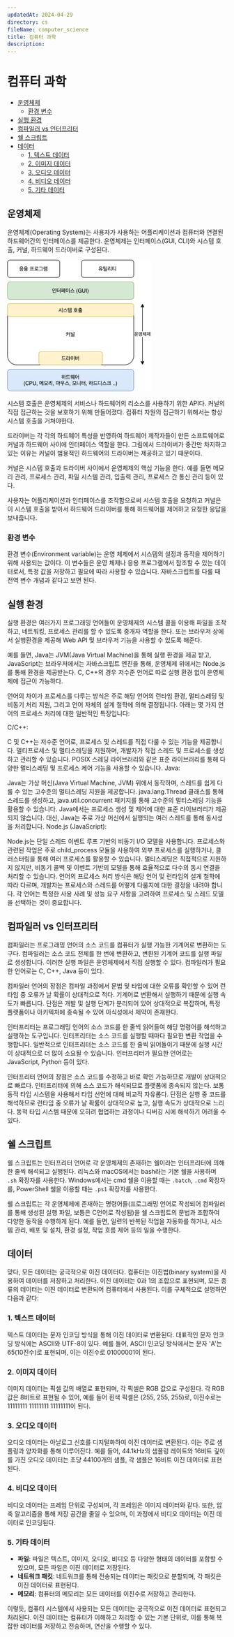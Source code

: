 ```yaml
---
updatedAt: 2024-04-29
directory: cs
fileName: computer_science
title: 컴퓨터 과학
description:
---
```


# 컴퓨터 과학

- [운영체제](#운영체제)
  - [환경 변수](#환경-변수)
- [실행 환경](#실행-환경)
- [컴파일러 vs 인터프리터](#컴파일러-vs-인터프리터)
- [쉘 스크립트](#쉘-스크립트)
- [데이터](#데이터)
  - [1. 텍스트 데이터](#1-텍스트-데이터)
  - [2. 이미지 데이터](#2-이미지-데이터)
  - [3. 오디오 데이터](#3-오디오-데이터)
  - [4. 비디오 데이터](#4-비디오-데이터)
  - [5. 기타 데이터](#5-기타-데이터)

## 운영체제

운영체제(Operating System)는 사용자가 사용하는 어플리케이션과 컴퓨터와 연결된 하드웨어간의 인터페이스를 제공한다. 운영체제는 인터페이스(GUI, CLI)와 시스템 호출, 커널, 하드웨어 드라이버로 구성된다.

![os](images/os.png)

시스템 호출은 운영체제의 서비스나 하드웨어의 리소스를 사용하기 위한 API다. 커널의 직접 접근하는 것을 보호하기 위해 만들어졌다. 컴퓨터 자원의 접근하기 위해서는 항상 시스템 호출을 거쳐야한다.

드라이버는 각 각의 하드웨어 특성을 반영하여 하드웨어 제작자들이 만든 소프트웨어로 커널과 하드웨어 사이에 인터페이스 역할을 한다. 그림에서 드라이버가 중간만 차지하고 있는 이유는 커널이 범용적인 하드웨어의 드라이버는 제공하고 있기 때문이다.

커널은 시스템 호출과 드라이버 사이에서 운영체제의 핵심 기능을 한다. 예를 들면 메모리 관리, 프로세스 관리, 파일 시스템 관리, 입출력 관리, 프로세스 간 통신 관리 등이 있다.

사용자는 어플리케이션과 인터페이스를 조작함으로써 시스템 호출을 요청하고 커널은 이 시스템 호출을 받아서 하드웨어 드라이버를 통해 하드웨어를 제어하고 요청한 응답을 보내줍니다.

### 환경 변수

환경 변수(Environment variable)는 운영 체제에서 시스템의 설정과 동작을 제어하기 위해 사용되는 값이다. 이 변수들은 운영 체제나 응용 프로그램에서 참조할 수 있는 데이터로서, 특정 값을 저장하고 필요에 따라 사용할 수 있습니다. 자바스크립트를 다룰 때 전역 변수 개념과 같다고 보면 된다.

## 실행 환경

실행 환경은 여러가지 프로그래밍 언어들이 운영체제의 시스템 콜을 이용해 파일을 조작하고, 네트워킹, 프로세스 관리를 할 수 있도록 중개자 역할을 한다. 또는 브라우저 상에서 실행환경을 제공해 Web API 및 브라우저 기능을 사용할 수 있도록 해준다.

예를 들면, Java는 JVM(Java Virtual Machine)을 통해 실행 환경을 제공 받고, JavaScript는 브라우저에서는 자바스크립트 엔진을 통해, 운영체제 위에서는 Node.js를 통해 환경을 제공받는다. C, C++의 경우 저수준 언어로 따로 실행 환경 없이 운영체제에 접근이 가능하다.

언어의 차이가 프로세스를 다루는 방식은 주로 해당 언어의 런타임 환경, 멀티스레딩 및 비동기 처리 지원, 그리고 언어 자체의 설계 철학에 의해 결정됩니다. 아래는 몇 가지 언어의 프로세스 처리에 대한 일반적인 특징입니다:

C/C++:

C 및 C++는 저수준 언어로, 프로세스 및 스레드를 직접 다룰 수 있는 기능을 제공합니다.
멀티프로세스 및 멀티스레딩을 지원하며, 개발자가 직접 스레드 및 프로세스를 생성하고 관리할 수 있습니다.
POSIX 스레딩 라이브러리와 같은 표준 라이브러리를 통해 다양한 멀티스레딩 및 프로세스 제어 기능을 사용할 수 있습니다.
Java:

Java는 가상 머신(Java Virtual Machine, JVM) 위에서 동작하며, 스레드를 쉽게 다룰 수 있는 고수준의 멀티스레딩 지원을 제공합니다.
java.lang.Thread 클래스를 통해 스레드를 생성하고, java.util.concurrent 패키지를 통해 고수준의 멀티스레딩 기능을 활용할 수 있습니다.
Java에서는 프로세스 생성 및 제어에 대한 표준 라이브러리가 제공되지 않습니다. 대신, Java는 주로 가상 머신에서 실행되는 여러 스레드를 통해 동시성을 처리합니다.
Node.js (JavaScript):

Node.js는 단일 스레드 이벤트 루프 기반의 비동기 I/O 모델을 사용합니다.
프로세스와 관련된 작업은 주로 child_process 모듈을 사용하여 외부 프로세스를 실행하거나, 클러스터링을 통해 여러 프로세스를 활용할 수 있습니다.
멀티스레딩은 직접적으로 지원하지 않지만, 비동기 콜백 및 이벤트 기반의 모델을 통해 효율적으로 다수의 동시 연결을 처리할 수 있습니다.
언어의 프로세스 처리 방식은 해당 언어 및 런타임의 설계 철학에 따라 다르며, 개발자는 프로세스와 스레드를 어떻게 다룰지에 대한 결정을 내려야 합니다. 각 언어는 특정한 사용 사례 및 성능 요구 사항을 고려하여 프로세스 및 스레드 모델을 선택하는 것이 중요합니다.

## 컴파일러 vs 인터프리터

컴파일러는 프로그래밍 언어의 소스 코드를 컴퓨터가 실행 가능한 기계어로 변환하는 도구다. 컴파일러는 소스 코드 전체를 한 번에 변환하고, 변환된 기계어 코드를 실행 파일로 생성합니다. 이러한 실행 파일은 운영체제에서 직접 실행할 수 있다. 컴파일러가 필요한 언어로는 C, C++, Java 등이 있다.

컴파일러 언어의 장점은 컴파일 과정에서 문법 및 타입에 대한 오류를 확인할 수 있어 런타임 중 오류가 날 확률이 상대적으로 적다. 기계어로 변환해서 실행하기 때문에 실행 속도가 빠릅니다. 단점은 개발 및 실행 단계가 분리되어 있어 상대적으로 복잡하며, 특정 플랫폼이나 아키텍처에 종속될 수 있어 이식성에서 제약이 존재한다.

인터프리터는 프로그래밍 언어의 소스 코드를 한 줄씩 읽어들여 해당 명령어를 해석하고 실행하는 도구입니다. 인터프리터는 소스 코드를 실행할 때마다 필요한 변환 작업을 수행합니다. 일반적으로 인터프리터는 소스 코드를 한 줄씩 읽어들이기 때문에 실행 시간이 상대적으로 더 많이 소요될 수 있습니다. 인터프리터가 필요한 언어로는 JavaScript, Python 등이 있다.

인터프리터 언어의 장점은 소스 코드를 수정하고 바로 확인 가능하므로 개발이 상대적으로 빠르다. 인터프리터에 의해 소스 코드가 해석되므로 플랫폼에 종속되지 않는다. 보통 동적 타입 시스템을 사용해서 타입 선언에 대해 비교적 자유롭다. 단점은 실행 중 코드를 해석하므로 런타임 중 오류가 날 확률이 상대적으로 높고, 실행 속도가 상대적으로 느리다. 동적 타입 시스템 때문에 오히려 협업하는 과정이나 디버깅 시에 해석하기 어려울 수 있다.

## 쉘 스크립트

쉘 스크립트는 인터프리터 언어로 각 운영체제의 존재하는 쉘이라는 인터프리터에 의해 한 줄씩 해석되고 실행된다. 리눅스와 macOS에서는 bash라는 기본 쉘을 사용하며 `.sh` 확장자를 사용한다. Windows에서는 cmd 쉘을 이용할 때는 `.batch`, `.cmd` 확장자를, PowerShell 쉘을 이용할 때는 `.ps1` 확장자를 사용한다.

쉘 스크립트는 각 운영체제에 존재하는 명령어들(프로그래밍 언어로 작성되어 컴파일러를 통해 생성된 실행 파일, 보틍은 C언어로 작성됨)을 쉘 스크립트의 문법과 조합하여 다양한 동작을 수행하게 된다. 예를 들면, 일련의 반복된 작업을 자동화를 하거나, 시스템 관리, 배포 및 설치, 환경 설정, 작업 흐름 제어 등의 일을 수행한다.

## 데이터

맞다, 모든 데이터는 궁극적으로 이진 데이터다. 컴퓨터는 이진법(binary system)을 사용하여 데이터를 저장하고 처리한다. 이진 데이터는 0과 1의 조합으로 표현되며, 모든 종류의 데이터는 이진 데이터로 변환되어 컴퓨터에서 사용된다. 이를 구체적으로 설명하면 다음과 같다:

### 1. 텍스트 데이터

텍스트 데이터는 문자 인코딩 방식을 통해 이진 데이터로 변환된다. 대표적인 문자 인코딩 방식에는 ASCII와 UTF-8이 있다. 예를 들어, ASCII 인코딩 방식에서는 문자 'A'는 65(10진수)로 표현되며, 이는 이진수로 01000001이 된다.

### 2. 이미지 데이터

이미지 데이터는 픽셀 값의 배열로 표현되며, 각 픽셀은 RGB 값으로 구성된다. 각 RGB 값은 8비트로 표현될 수 있어, 예를 들어 흰색 픽셀은 (255, 255, 255)로, 이진수로는 11111111 11111111 11111111이 된다.

### 3. 오디오 데이터

오디오 데이터는 아날로그 신호를 디지털화하여 이진 데이터로 변환된다. 이는 주로 샘플링과 양자화를 통해 이루어진다. 예를 들어, 44.1kHz의 샘플링 레이트와 16비트 깊이를 가진 오디오 데이터는 초당 44100개의 샘플, 각 샘플은 16비트 이진 데이터로 표현된다.

### 4. 비디오 데이터

비디오 데이터는 프레임 단위로 구성되며, 각 프레임은 이미지 데이터와 같다. 또한, 압축 알고리즘을 통해 저장 공간을 줄일 수 있으며, 이 과정에서 비디오 데이터는 이진 데이터로 인코딩된다.

### 5. 기타 데이터

- **파일**: 파일은 텍스트, 이미지, 오디오, 비디오 등 다양한 형태의 데이터를 포함할 수 있으며, 모든 파일은 이진 데이터로 저장된다.
- **네트워크 패킷**: 네트워크를 통해 전송되는 데이터는 패킷으로 분할되며, 각 패킷은 이진 데이터로 표현된다.
- **메모리**: 컴퓨터의 메모리는 모든 데이터를 이진수로 저장하고 관리한다.

이렇듯, 컴퓨터 시스템에서 사용되는 모든 데이터는 궁극적으로 이진 데이터로 표현되고 처리된다. 이진 데이터는 컴퓨터가 이해하고 처리할 수 있는 기본 단위로, 이를 통해 복잡한 데이터를 저장하고 전송하며, 연산을 수행할 수 있다.

